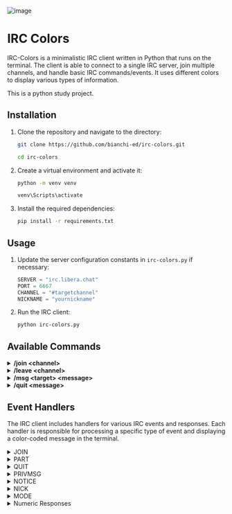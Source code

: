 ![image](https://github.com/user-attachments/assets/d05a7477-d74b-494c-bd43-9f238f4d1694)

# IRC Colors

IRC-Colors is a minimalistic IRC client written in Python that runs on the terminal. The client is able to connect to a single IRC server, join multiple channels, and handle basic IRC commands/events. It uses different colors to display various types of information.

This is a python study project.

## Installation

1. Clone the repository and navigate to the directory:
    ```sh
    git clone https://github.com/bianchi-ed/irc-colors.git
    ```

    ```sh
    cd irc-colors
    ```

2. Create a virtual environment and activate it:
    ```sh
    python -m venv venv
    ```

    ```sh
    venv\Scripts\activate
    ```
3. Install the required dependencies:
    ```sh
    pip install -r requirements.txt
    ```

## Usage

1. Update the server configuration constants in `irc-colors.py` if necessary:
    ```python
    SERVER = "irc.libera.chat"
    PORT = 6667
    CHANNEL = "#targetchannel"
    NICKNAME = "yournickname"
    ```

2. Run the IRC client:
    ```sh
    python irc-colors.py
    ```

## Available Commands

<details>
  <summary><strong>/join &lt;channel&gt;</strong></summary>
  
  - **Description**: Join a specified channel.
  - **Usage**: `/join #python`
  - **File**: [commands/join.py](commands/join.py)
  - **Function**: [`execute`](commands/join.py)
</details>

<details>
  <summary><strong>/leave &lt;channel&gt;</strong></summary>
  
  - **Description**: Leave a specified channel.
  - **Usage**: `/leave #python`
  - **File**: [commands/leave.py](commands/leave.py)
  - **Function**: [`execute`](commands/leave.py)
</details>

<details>
  <summary><strong>/msg &lt;target&gt; &lt;message&gt;</strong></summary>
  
  - **Description**: Send a private message to a user or a message to a channel.
  - **Usage**: `/msg username Hello there!` or `/msg #python Hello everyone!`
  - **File**: [commands/msg.py](commands/msg.py)
  - **Function**: [`execute`](commands/msg.py)
</details>

<details>
  <summary><strong>/quit &lt;message&gt;</strong></summary>
  
  - **Description**: Quit the IRC server with an optional message.
  - **Usage**: `/quit Goodbye!`
  - **File**: [commands/quit.py](commands/quit.py)
  - **Function**: [`execute`](commands/quit.py)
</details>
 

## Event Handlers

The IRC client includes handlers for various IRC events and responses. Each handler is responsible for processing a specific type of event and displaying a color-coded message in the terminal.

<details>
<summary>JOIN</summary>

- **File**: [handlers/join.py](handlers/join.py)
- **Description**: Handles the event when a user joins a channel.
- **Color**: Light Green (`Fore.LIGHTGREEN_EX`)

</details>

<details>
<summary>PART</summary>

- **File**: [handlers/part.py](handlers/part.py)
- **Description**: Handles the event when a user leaves a channel.
- **Color**: Light Red (`Fore.LIGHTRED_EX`)

</details>

<details>
<summary>QUIT</summary>

- **File**: [handlers/quit.py](handlers/quit.py)
- **Description**: Handles the event when a user quits the IRC server.
- **Color**: Light Red (`Fore.LIGHTRED_EX`)

</details>

<details>
<summary>PRIVMSG</summary>

- **File**: [handlers/privmsg.py](handlers/privmsg.py)
- **Description**: Handles private messages sent to a user or a channel.
- **Color**: Light Green (`Fore.LIGHTGREEN_EX`) for channel messages, Light Blue (`Fore.LIGHTBLUE_EX`) for private messages

</details>

<details>
<summary>NOTICE</summary>

- **File**: [handlers/notice.py](handlers/notice.py)
- **Description**: Handles notice messages sent to a user or a channel.
- **Color**: Yellow (`Fore.YELLOW`)

</details>

<details>
<summary>NICK</summary>

- **File**: [handlers/nick.py](handlers/nick.py)
- **Description**: Handles the event when a user changes their nickname.
- **Color**: Light Yellow (`Fore.LIGHTYELLOW_EX`)

</details>

<details>
<summary>MODE</summary>

- **File**: [handlers/mode.py](handlers/mode.py)
- **Description**: Handles mode changes for a user or a channel.
- **Color**: Light Yellow (`Fore.LIGHTYELLOW_EX`)

</details>

<details>
<summary>Numeric Responses</summary>

- **001 (RPL_WELCOME)**: [handlers/event_001.py](handlers/event_001.py)
- **002 (RPL_YOURHOST)**: [handlers/event_002.py](handlers/event_002.py)
- **003 (RPL_CREATED)**: [handlers/event_003.py](handlers/event_003.py)
- **004 (RPL_MYINFO)**: [handlers/event_004.py](handlers/event_004.py)
- **005 (RPL_BOUNCE)**: [handlers/event_005.py](handlers/event_005.py)
- **250 (RPL_STATSCONN)**: [handlers/event_250.py](handlers/event_250.py)
- **251 (RPL_LUSERCLIENT)**: [handlers/event_251.py](handlers/event_251.py)
- **252 (RPL_LUSEROP)**: [handlers/event_252.py](handlers/event_252.py)
- **253 (RPL_LUSERUNKNOWN)**: [handlers/event_253.py](handlers/event_253.py)
- **254 (RPL_LUSERCHANNELS)**: [handlers/event_254.py](handlers/event_254.py)
- **255 (RPL_LUSERME)**: [handlers/event_255.py](handlers/event_255.py)
- **265 (RPL_LOCALUSERS)**: [handlers/event_265.py](handlers/event_265.py)
- **266 (RPL_GLOBALUSERS)**: [handlers/event_266.py](handlers/event_266.py)
- **353 (RPL_NAMREPLY)**: [handlers/event_353.py](handlers/event_353.py)
- **366 (RPL_ENDOFNAMES)**: [handlers/event_366.py](handlers/event_366.py)
- **372 (RPL_MOTD)**: [handlers/event_372.py](handlers/event_372.py)
- **375 (RPL_MOTDSTART)**: [handlers/event_375.py](handlers/event_375.py)
- **376 (RPL_ENDOFMOTD)**: [handlers/event_376.py](handlers/event_376.py)

Each numeric response handler processes a specific server message and displays it with a unique color:
- **Light Cyan (`Fore.LIGHTCYAN_EX`)**: 001, 002, 003, 004
- **White (`Fore.WHITE`)**: 005
- **Magenta (`Fore.MAGENTA`)**: 250, 251, 252, 253, 254, 255, 265, 266
- **Cyan (`Fore.CYAN`)**: 353
- **Blue (`Fore.BLUE`)**: 372
- **Black with Blue Background (`Fore.BLACK`, `Back.BLUE`)**: 375, 376
- **Black with Cyan Background (`Fore.BLACK`, `Back.CYAN`)**: 366

</details>
